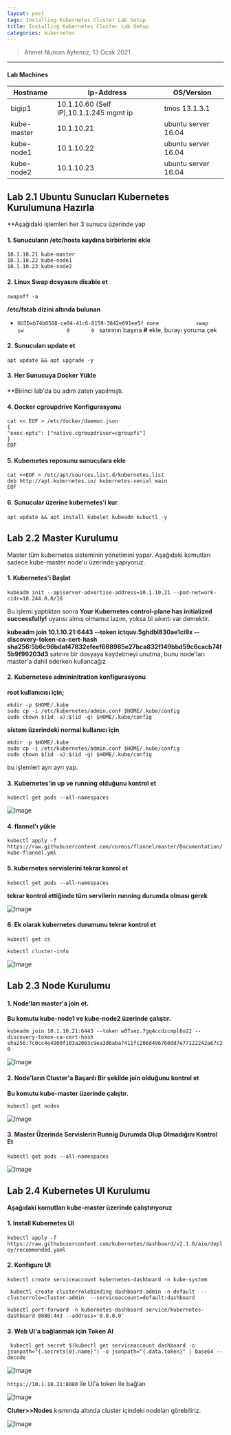 ```yaml
---
layout: post
tags: Installing Kubernetes Cluster Lab Setup
title: Installing Kubernetes Cluster Lab Setup
categories: kubernetes
---
```


> Ahmet Numan Aytemiz, 13 Ocak 2021

---

#### Lab Machines

| Hostname    | Ip-Address                              | OS/Version          | 
| ------      | ---                                     | -----               |  
| bigip1      | 10.1.10.60 (Self IP),10.1.1.245 mgmt ip | tmos 13.1.3.1       |
| kube-master | 10.1.10.21                              | ubuntu server 16.04 |
| kube-node1  | 10.1.10.22                              | ubuntu server 16.04 |
| kube-node2  | 10.1.10.23                              | ubuntu server 16.04 |

## Lab 2.1 Ubuntu Sunucları Kubernetes Kurulumuna Hazırla

**Aşağıdaki işlemleri her 3 sunucu üzerinde yap

#### 1. Sunucuların /etc/hosts kaydına birbirlerini ekle

```
10.1.10.21 kube-master
10.1.10.22 kube-node1
10.1.10.23 kube-node2
```

#### 2. Linux Swap dosyasını disable et

`swapoff -a` 

**/etc/fstab dizini altında bulunan**

 - `UUID=b74b0588-ce84-41c6-8159-3842e691ee5f none            swap    sw              0       0
`
satırının başına **#** ekle, burayı yoruma çek

#### 2. Sunucuları update et

`apt update && apt upgrade -y`

#### 3. Her Sunucuya Docker Yükle

**Birinci lab'da bu adım zaten yapılmıştı.

#### 4. Docker cgroupdrive Konfigurasyonu 

```
cat << EOF > /etc/docker/daemon.json
{
"exec-opts": ["native.cgroupdriver=cgroupfs"]
}
EOF
```

#### 5. Kubernetes reposunu sunuculara ekle

```
cat <<EOF > /etc/apt/sources.list.d/kubernetes.list
deb http://apt.kubernetes.io/ kubernetes-xenial main
EOF
```

#### 6. Sunucular üzerine kubernetes'i kur.

`apt update && apt install kubelet kubeadm kubectl -y`

## Lab 2.2 Master Kurulumu 

Master tüm kubernetes sisteminin yönetimini yapar. Aşağıdaki komutları sadece kube-master node'u üzerinde yapıyoruz.

#### 1. Kubernetes'i Başlat

`kubeadm init --apiserver-advertise-address=10.1.10.21 --pod-network-cidr=10.244.0.0/16`

Bu işlemi yaptıktan sonra **Your Kubernetes control-plane has initialized successfully!** uyarısı almış olmamız lazım, yoksa bi sıkıntı var demektir.

**kubeadm join 10.1.10.21:6443 --token ictquv.5ghdbl830ae1ci9x --discovery-token-ca-cert-hash sha256:5b6c96bdaf47832efeef668985e27bca832f149bbd59c6cacb74f5b9f99203d3** satırını bir dosyaya kaydetmeyi unutma, bunu node'ları master'a dahil ederken kullancağız

#### 2. Kubernetese admininitration konfigurasyonu

**root kullanıcısı için;**

```
mkdir -p $HOME/.kube
sudo cp -i /etc/kubernetes/admin.conf $HOME/.kube/config
sudo chown $(id -u):$(id -g) $HOME/.kube/config
```

**sistem üzerindeki normal kullanıcı için**

```
mkdir -p $HOME/.kube
sudo cp -i /etc/kubernetes/admin.conf $HOME/.kube/config
sudo chown $(id -u):$(id -g) $HOME/.kube/config

```

bu işlemleri ayrı ayrı yap.

#### 3. Kubernetes'in up ve running olduğunu kontrol et

`kubectl get pods --all-namespaces`

![Image](/img/kube-master.png)

#### 4. flannel'ı yükle

`kubectl apply -f https://raw.githubusercontent.com/coreos/flannel/master/Documentation/kube-flannel.yml`

#### 5. kubernetes servislerini tekrar konrol et

`kubectl get pods --all-namespaces`

**tekrar kontrol ettiğinde tüm servilerin running durumda olması gerek**

![Image](/img/running.png)

#### 6. Ek olarak kubernetes durumunu tekrar kontrol et

`kubectl get cs`


`kubectl cluster-info`

![Image](/img/clusterinfo.png)

## Lab 2.3 Node Kurulumu

#### 1. Node'ları master'a join et. 

**Bu komutu kube-node1 ve kube-node2 üzerinde çalıştır.**

``kubeadm join 10.1.10.21:6443 --token w07sez.7gq4ccdzcmpl6o22 --discovery-token-ca-cert-hash sha256:7c0cc4e4900f103a2003c9ea3d6aba7411fc206d496760dd7e77122242a67c20`` 

![Image](/img/join.png)

#### 2. Node'ların Cluster'a Başarılı Bir şekilde join olduğunu kontrol et

**Bu komutu kube-master üzerinde çalıştır.**

`kubectl get nodes`

![Image](/img/get_nodes.png)


#### 3. Master Üzerinde Servislerin Runnig Durumda Olup Olmadığını Kontrol Et

`kubectl get pods --all-namespaces`

![Image](/img/services.png)

## Lab 2.4 Kubernetes UI Kurulumu

**Aşağıdaki komutları kube-master üzerinde çalıştırıyoruz**

#### 1. Install Kubernetes UI

`kubectl apply -f https://raw.githubusercontent.com/kubernetes/dashboard/v2.1.0/aio/deploy/recommended.yaml`

#### 2. Konfigure UI

`kubectl create serviceaccount kubernetes-dashboard -n kube-system`

` kubectl create clusterrolebinding dashboard-admin -n default  --clusterrole=cluster-admin  --serviceaccount=default:dashboard`

`kubectl port-forward -n kubernetes-dashboard service/kubernetes-dashboard 8080:443 --address='0.0.0.0'`

#### 3. Web UI'a bağlanmak için Token Al 

` kubectl get secret $(kubectl get serviceaccount dashboard -o jsonpath="{.secrets[0].name}") -o jsonpath="{.data.token}" | base64 --decode`

![Image](/img/token.png)

`https://10.1.10.21:8080` ile UI'a token ile bağlan

![Image](/img/webui.png)

**Cluter>>Nodes** kısmında altında cluster içindeki nodeları görebiliriz.

![Image](/img/nodes.png)

